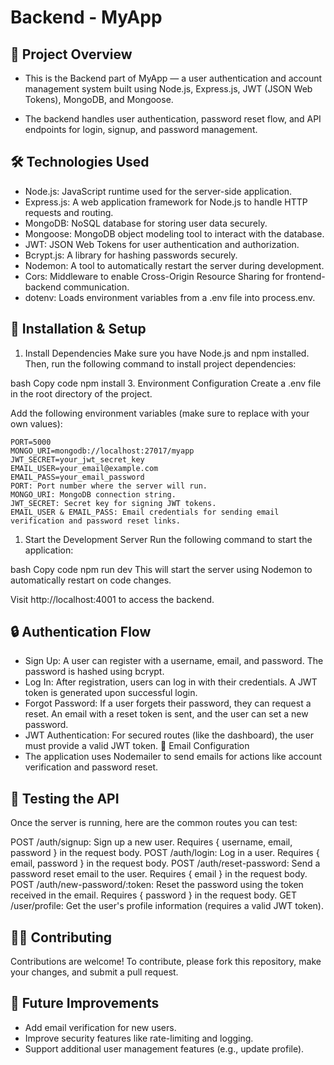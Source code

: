 # Backend - MyApp
## 📂 Project Overview
- This is the Backend part of MyApp — a user authentication and account management system built using Node.js, Express.js, JWT (JSON Web Tokens), MongoDB, and Mongoose.

- The backend handles user authentication, password reset flow, and API endpoints for login, signup, and password management.

## 🛠 Technologies Used
- Node.js: JavaScript runtime used for the server-side application.
- Express.js: A web application framework for Node.js to handle HTTP requests and routing.
- MongoDB: NoSQL database for storing user data securely.
- Mongoose: MongoDB object modeling tool to interact with the database.
- JWT: JSON Web Tokens for user authentication and authorization.
- Bcrypt.js: A library for hashing passwords securely.
- Nodemon: A tool to automatically restart the server during development.
- Cors: Middleware to enable Cross-Origin Resource Sharing for frontend-backend communication.
- dotenv: Loads environment variables from a .env file into process.env.
## 🔧 Installation & Setup

1. Install Dependencies
Make sure you have Node.js and npm installed. Then, run the following command to install project dependencies:

bash
Copy code
npm install
3. Environment Configuration
Create a .env file in the root directory of the project.

Add the following environment variables (make sure to replace with your own values):

```
PORT=5000
MONGO_URI=mongodb://localhost:27017/myapp
JWT_SECRET=your_jwt_secret_key
EMAIL_USER=your_email@example.com
EMAIL_PASS=your_email_password
PORT: Port number where the server will run.
MONGO_URI: MongoDB connection string.
JWT_SECRET: Secret key for signing JWT tokens.
EMAIL_USER & EMAIL_PASS: Email credentials for sending email verification and password reset links.
```
1. Start the Development Server
Run the following command to start the application:

bash
Copy code
npm run dev
This will start the server using Nodemon to automatically restart on code changes.

Visit http://localhost:4001 to access the backend.

## 🔒 Authentication Flow
- Sign Up: A user can register with a username, email, and password. The password is hashed using bcrypt.
- Log In: After registration, users can log in with their credentials. A JWT token is generated upon successful login.
- Forgot Password: If a user forgets their password, they can request a reset. An email with a reset token is sent, and the user can set a new password.
- JWT Authentication: For secured routes (like the dashboard), the user must provide a valid JWT token.
📧 Email Configuration
- The application uses Nodemailer to send emails for actions like account verification and password reset.



## 🚀 Testing the API
Once the server is running, here are the common routes you can test:

POST /auth/signup: Sign up a new user. Requires { username, email, password } in the request body.
POST /auth/login: Log in a user. Requires { email, password } in the request body.
POST /auth/reset-password: Send a password reset email to the user. Requires { email } in the request body.
POST /auth/new-password/:token: Reset the password using the token received in the email. Requires { password } in the request body.
GET /user/profile: Get the user's profile information (requires a valid JWT token).


## 🧑‍💻 Contributing
Contributions are welcome! To contribute, please fork this repository, make your changes, and submit a pull request.


## 🚀 Future Improvements
- Add email verification for new users.
- Improve security features like rate-limiting and logging.
- Support additional user management features (e.g., update profile).